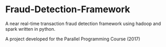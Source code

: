 # Fraud-Detection-Framework
A near real-time transaction fraud detection framework using hadoop and spark written in python.

A project developed for the Parallel Programming Course (2017)
